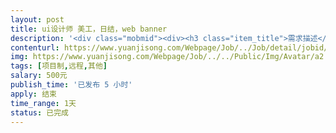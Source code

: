 ```yaml
---                
layout: post       
title: ui设计师 美工，日结，web banner           
description: '<div class="mobmid"><div><h3 class="item_title">需求描述</h3><p>设计类型： web banner<br/>设计数量， 三款 （内容差不多，动态效果不同）<br/>设计大小: 1200x265  (动态滚动）<br/>设计内容: 排版设计，logo(已经设计出来了）  + 终身财富计划，从26岁开始<br/>投资税务和退休策划双赢<br/> <br/>要求，美观清晰，高大上，闪闪亮，需要提供源文件，方便以后修改。</p></div><!--info end--></div>'     
contenturl: https://www.yuanjisong.com/Webpage/Job/../Job/detail/jobid/101502      
img: https://www.yuanjisong.com/Webpage/Job/../../Public/Img/Avatar/a2.jpg             
tags: [项目制,远程,其他]            
salary: 500元          
publish_time: '已发布 5 小时'         
apply: 结束                   
time_range: 1天              
status: 已完成                  
---                 
```

